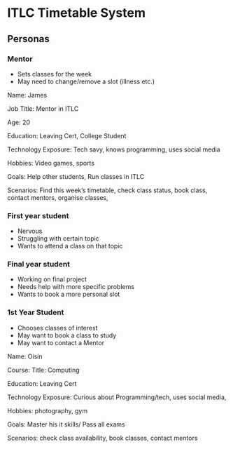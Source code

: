 # ITLC Timetable System

## Personas

### Mentor
- Sets classes for the week
- May need to change/remove a slot (illness etc.)

Name: James

Job Title: Mentor in ITLC

Age: 20

Education: Leaving Cert, College Student

Technology Exposure: Tech savy, knows programming, uses social media

Hobbies: Video games, sports

Goals: Help other students, Run classes in ITLC

Scenarios: Find this week’s timetable, check class status, book class, contact mentors, organise classes,


### First year student
- Nervous
- Struggling with certain topic
- Wants to attend a class on that topic

### Final year student
- Working on final project
- Needs help with more specific problems
- Wants to book a more personal slot


### 1st Year Student
- Chooses classes of interest 
- May want to book a class to study
- May want to contact a Mentor

Name: Oisín

Course: Title: Computing

Education: Leaving Cert

Technology Exposure: Curious about Programming/tech, uses social media, 

Hobbies: photography, gym

Goals: Master his it skills/ Pass all exams

Scenarios: check class availability, book classes, contact mentors 
